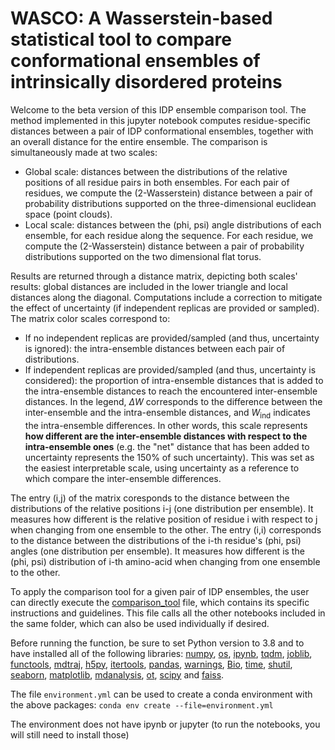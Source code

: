 # WASCO: A Wasserstein-based statistical tool to compare conformational ensembles of intrinsically disordered proteins

Welcome to the beta version of this IDP ensemble comparison tool. The method implemented in this jupyter notebook computes residue-specific distances between a pair of IDP conformational ensembles, together with an overall distance for the entire ensemble. The comparison is simultaneously made at two scales:
* Global scale: distances between the distributions of the relative positions of all residue pairs in both ensembles. For each pair of residues, we compute the (2-Wasserstein) distance between a pair of probability distributions supported on the three-dimensional euclidean space (point clouds).
* Local scale: distances between the (phi, psi) angle distributions of each ensemble, for each residue along the sequence. For each residue, we compute the (2-Wasserstein) distance between a pair of probability distributions supported on the two dimensional flat torus.

Results are returned through a distance matrix, depicting both scales' results: global distances are included in the lower triangle and local distances along the diagonal. Computations include a correction to mitigate the effect of uncertainty (if independent replicas are provided or sampled). The matrix color scales correspond to:

* If no independent replicas are provided/sampled (and thus, uncertainty is ignored): the intra-ensemble distances between each pair of distributions.
* If independent replicas are provided/sampled (and thus, uncertainty is considered): the proportion of intra-ensemble distances that is added to the intra-ensemble distances to reach the encountered inter-ensemble distances. In the legend, $\Delta W$ corresponds to the difference between the inter-ensemble and the intra-ensemble distances, and $W_{\mathrm{ind}}$ indicates the intra-ensemble differences. In other words, this scale represents **how different are the inter-ensemble distances with respect to the intra-ensemble ones** (e.g. the "net" distance that has been added to uncertainty represents the 150% of such uncertainty). This was set as the easiest interpretable scale, using uncertainty as a reference to which compare the inter-ensemble differences.

The entry (i,j) of the matrix coresponds to the distance between the distributions of the relative positions i-j (one distribution per ensemble). It measures how different is the relative position of residue i with respect to j when changing from one ensemble to the other. The entry (i,i) corresponds to the distance between the distributions of the i-th residue's (phi, psi) angles (one distribution per ensemble). It measures how different is the (phi, psi) distribution of i-th amino-acid when changing from one ensemble to the other.

To apply the comparison tool for a given pair of IDP ensembles, the user can directly execute the [comparison_tool](https://github.com/gonzalez-delgado/WASCO/blob/master/comparison_tool.ipynb) file, which contains its specific instructions and guidelines. This file calls all the other notebooks included in the same folder, which can also be used individually if desired. 

Before running the function, be sure to set Python version to 3.8 and to have
installed all of the following libraries: [numpy](https://numpy.org/),
[os](https://docs.python.org/3/library/os.html),
[ipynb](https://pypi.org/project/ipynb/), [tqdm](https://tqdm.github.io/),
[joblib](https://joblib.readthedocs.io/en/latest/),
[functools](https://docs.python.org/3/library/functools.html),
[mdtraj](https://www.mdtraj.org/1.9.8.dev0/index.html),
[h5py](https://docs.h5py.org/en/stable/),
[itertools](https://docs.python.org/3/library/itertools.html),
[pandas](https://pandas.pydata.org/),
[warnings](https://docs.python.org/3/library/warnings.html),
[Bio](https://biopython.org/),
[time](https://docs.python.org/3/library/time.html),
[shutil](https://docs.python.org/3/library/shutil.html),
[seaborn](https://seaborn.pydata.org/), [matplotlib](https://matplotlib.org/),
[mdanalysis](https://www.mdanalysis.org/), [ot](https://pythonot.github.io/),
[scipy](https://scipy.org/) and [faiss](https://faiss.ai/). 

The file `environment.yml` can be used to create a conda environment with the above packages:
```conda env create --file=environment.yml```

The environment does not have ipynb or jupyter (to run the notebooks, you will still need to install those)

